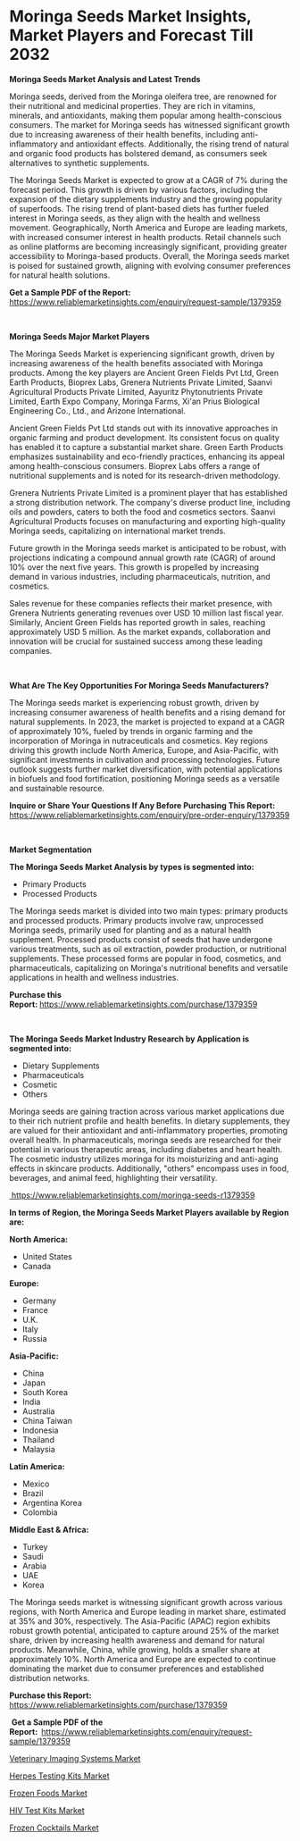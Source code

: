 <p><h1>Moringa Seeds Market Insights, Market Players and Forecast Till 2032</h1></p><p><strong>Moringa Seeds Market Analysis and Latest Trends</strong></p>
<p><p>Moringa seeds, derived from the Moringa oleifera tree, are renowned for their nutritional and medicinal properties. They are rich in vitamins, minerals, and antioxidants, making them popular among health-conscious consumers. The market for Moringa seeds has witnessed significant growth due to increasing awareness of their health benefits, including anti-inflammatory and antioxidant effects. Additionally, the rising trend of natural and organic food products has bolstered demand, as consumers seek alternatives to synthetic supplements.</p><p>The Moringa Seeds Market is expected to grow at a CAGR of 7% during the forecast period. This growth is driven by various factors, including the expansion of the dietary supplements industry and the growing popularity of superfoods. The rising trend of plant-based diets has further fueled interest in Moringa seeds, as they align with the health and wellness movement. Geographically, North America and Europe are leading markets, with increased consumer interest in health products. Retail channels such as online platforms are becoming increasingly significant, providing greater accessibility to Moringa-based products. Overall, the Moringa seeds market is poised for sustained growth, aligning with evolving consumer preferences for natural health solutions.</p></p>
<p><strong>Get a Sample PDF of the Report:&nbsp;</strong> <a href="https://www.reliablemarketinsights.com/enquiry/request-sample/1379359?utm_campaign=2241&utm_medium=2&utm_source=Github&utm_content=ia&utm_term=07042025&utm_id=moringa-seeds">https://www.reliablemarketinsights.com/enquiry/request-sample/1379359</a></p>
<p>&nbsp;</p>
<p><strong>Moringa Seeds Major Market Players</strong></p>
<p><p>The Moringa Seeds Market is experiencing significant growth, driven by increasing awareness of the health benefits associated with Moringa products. Among the key players are Ancient Green Fields Pvt Ltd, Green Earth Products, Bioprex Labs, Grenera Nutrients Private Limited, Saanvi Agricultural Products Private Limited, Aayuritz Phytonutrients Private Limited, Earth Expo Company, Moringa Farms, Xi'an Prius Biological Engineering Co., Ltd., and Arizone International.</p><p>Ancient Green Fields Pvt Ltd stands out with its innovative approaches in organic farming and product development. Its consistent focus on quality has enabled it to capture a substantial market share. Green Earth Products emphasizes sustainability and eco-friendly practices, enhancing its appeal among health-conscious consumers. Bioprex Labs offers a range of nutritional supplements and is noted for its research-driven methodology.</p><p>Grenera Nutrients Private Limited is a prominent player that has established a strong distribution network. The company's diverse product line, including oils and powders, caters to both the food and cosmetics sectors. Saanvi Agricultural Products focuses on manufacturing and exporting high-quality Moringa seeds, capitalizing on international market trends.</p><p>Future growth in the Moringa seeds market is anticipated to be robust, with projections indicating a compound annual growth rate (CAGR) of around 10% over the next five years. This growth is propelled by increasing demand in various industries, including pharmaceuticals, nutrition, and cosmetics.</p><p>Sales revenue for these companies reflects their market presence, with Grenera Nutrients generating revenues over USD 10 million last fiscal year. Similarly, Ancient Green Fields has reported growth in sales, reaching approximately USD 5 million. As the market expands, collaboration and innovation will be crucial for sustained success among these leading companies.</p></p>
<p>&nbsp;</p>
<p><strong>What Are The Key Opportunities For Moringa Seeds Manufacturers?</strong></p>
<p><p>The Moringa seeds market is experiencing robust growth, driven by increasing consumer awareness of health benefits and a rising demand for natural supplements. In 2023, the market is projected to expand at a CAGR of approximately 10%, fueled by trends in organic farming and the incorporation of Moringa in nutraceuticals and cosmetics. Key regions driving this growth include North America, Europe, and Asia-Pacific, with significant investments in cultivation and processing technologies. Future outlook suggests further market diversification, with potential applications in biofuels and food fortification, positioning Moringa seeds as a versatile and sustainable resource.</p></p>
<p><strong>Inquire or Share Your Questions If Any Before Purchasing This Report:</strong> <a href="https://www.reliablemarketinsights.com/enquiry/pre-order-enquiry/1379359?utm_campaign=2241&utm_medium=2&utm_source=Github&utm_content=ia&utm_term=07042025&utm_id=moringa-seeds">https://www.reliablemarketinsights.com/enquiry/pre-order-enquiry/1379359</a></p>
<p>&nbsp;</p>
<p><strong>Market Segmentation</strong></p>
<p><strong>The Moringa Seeds Market Analysis by types is segmented into:</strong></p>
<p><ul><li>Primary Products</li><li>Processed Products</li></ul></p>
<p><p>The Moringa seeds market is divided into two main types: primary products and processed products. Primary products involve raw, unprocessed Moringa seeds, primarily used for planting and as a natural health supplement. Processed products consist of seeds that have undergone various treatments, such as oil extraction, powder production, or nutritional supplements. These processed forms are popular in food, cosmetics, and pharmaceuticals, capitalizing on Moringa's nutritional benefits and versatile applications in health and wellness industries.</p></p>
<p><strong>Purchase this Report:&nbsp;</strong><a href="https://www.reliablemarketinsights.com/purchase/1379359?utm_campaign=2241&utm_medium=2&utm_source=Github&utm_content=ia&utm_term=07042025&utm_id=moringa-seeds">https://www.reliablemarketinsights.com/purchase/1379359</a></p>
<p>&nbsp;</p>
<p><strong>The Moringa Seeds Market Industry Research by Application is segmented into:</strong></p>
<p><ul><li>Dietary Supplements</li><li>Pharmaceuticals</li><li>Cosmetic</li><li>Others</li></ul></p>
<p><p>Moringa seeds are gaining traction across various market applications due to their rich nutrient profile and health benefits. In dietary supplements, they are valued for their antioxidant and anti-inflammatory properties, promoting overall health. In pharmaceuticals, moringa seeds are researched for their potential in various therapeutic areas, including diabetes and heart health. The cosmetic industry utilizes moringa for its moisturizing and anti-aging effects in skincare products. Additionally, "others" encompass uses in food, beverages, and animal feed, highlighting their versatility.</p></p>
<p><a href="https://www.reliablemarketinsights.com/moringa-seeds-r1379359?utm_campaign=2241&utm_medium=2&utm_source=Github&utm_content=ia&utm_term=07042025&utm_id=moringa-seeds">&nbsp;https://www.reliablemarketinsights.com/moringa-seeds-r1379359</a></p>
<p><strong>In terms of Region, the Moringa Seeds Market Players available by Region are:</strong></p>
<p>
    <p> <strong> North America: </strong>
        <ul>
            <li>United States</li>
            <li>Canada</li>
        </ul>
        </p> 
    <p> <strong> Europe: </strong>
        <ul>
            <li>Germany</li>
            <li>France</li>
            <li>U.K.</li>
            <li>Italy</li>
            <li>Russia</li>
        </ul>
        </p> 
    <p> <strong> Asia-Pacific: </strong>
        <ul>
            <li>China</li>
            <li>Japan</li>
            <li>South Korea</li>
            <li>India</li>
            <li>Australia</li>
            <li>China Taiwan</li>
            <li>Indonesia</li>
            <li>Thailand</li>
            <li>Malaysia</li>
        </ul>
        </p> 
    <p> <strong> Latin America: </strong>
        <ul>
            <li>Mexico</li>
            <li>Brazil</li>
            <li>Argentina Korea</li>
            <li>Colombia</li>
        </ul>
        </p> 
    <p> <strong> Middle East & Africa: </strong>
        <ul>
            <li>Turkey</li>
            <li>Saudi</li>
            <li>Arabia</li>
            <li>UAE</li>
            <li>Korea</li>
        </ul>
    </p>
    </p>
<p><p>The Moringa seeds market is witnessing significant growth across various regions, with North America and Europe leading in market share, estimated at 35% and 30%, respectively. The Asia-Pacific (APAC) region exhibits robust growth potential, anticipated to capture around 25% of the market share, driven by increasing health awareness and demand for natural products. Meanwhile, China, while growing, holds a smaller share at approximately 10%. North America and Europe are expected to continue dominating the market due to consumer preferences and established distribution networks.</p></p>
<p><strong>Purchase this Report: </strong><a href="https://www.reliablemarketinsights.com/purchase/1379359?utm_campaign=2241&utm_medium=2&utm_source=Github&utm_content=ia&utm_term=07042025&utm_id=moringa-seeds">https://www.reliablemarketinsights.com/purchase/1379359</a></p>
<p>&nbsp;<strong>Get a Sample PDF of the Report:&nbsp;&nbsp;</strong><a href="https://www.reliablemarketinsights.com/enquiry/request-sample/1379359?utm_campaign=2241&utm_medium=2&utm_source=Github&utm_content=ia&utm_term=07042025&utm_id=moringa-seeds">https://www.reliablemarketinsights.com/enquiry/request-sample/1379359</a></p>
<p><strong></strong></p>
<p><p><a href="https://www.linkedin.com/pulse/global-perspective-veterinary-imaging-systems-market-aforecastcagr-xfpse?utm_campaign=2241&utm_medium=2&utm_source=Github&utm_content=ia&utm_term=07042025&utm_id=moringa-seeds">Veterinary Imaging Systems Market</a></p><p><a href="https://www.linkedin.com/pulse/herpes-testing-kits-market-evaluation-leading-players-organization-zblme?utm_campaign=2241&utm_medium=2&utm_source=Github&utm_content=ia&utm_term=07042025&utm_id=moringa-seeds">Herpes Testing Kits Market</a></p><p><a href="https://github.com/nikkoureta1y/Market-Research-Report-List-1/blob/main/frozen-foods-market.md?utm_campaign=2241&utm_medium=2&utm_source=Github&utm_content=ia&utm_term=07042025&utm_id=moringa-seeds">Frozen Foods Market</a></p><p><a href="https://www.linkedin.com/pulse/detailed-hiv-test-kits-market-trend-analysis-projected-l5m2e?utm_campaign=2241&utm_medium=2&utm_source=Github&utm_content=ia&utm_term=07042025&utm_id=moringa-seeds">HIV Test Kits Market</a></p><p><a href="https://github.com/bloggglazaie/Market-Research-Report-List-1/blob/main/frozen-cocktails-market.md?utm_campaign=2241&utm_medium=2&utm_source=Github&utm_content=ia&utm_term=07042025&utm_id=moringa-seeds">Frozen Cocktails Market</a></p></p>